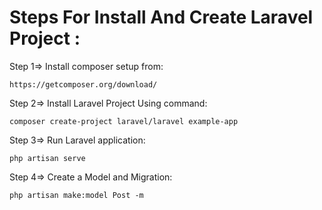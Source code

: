 <h1> Steps For Install And Create Laravel Project :</h1>

Step 1=> Install composer setup from: 
```
https://getcomposer.org/download/ 
```

Step 2=> Install Laravel Project Using command:
```
composer create-project laravel/laravel example-app
```

Step 3=> Run Laravel application:
```
php artisan serve
```

Step 4=> Create a Model and Migration:
```
php artisan make:model Post -m 
```
